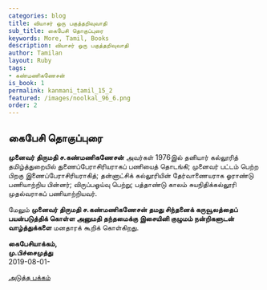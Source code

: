 ```yaml
---
categories: blog
title: வியாசர் ஒரு பகுத்தறிவுவாதி
sub_title: கைபேசி தொகுப்புரை
keywords: More, Tamil, Books
description: வியாசர் ஒரு பகுத்தறிவுவாதி
author: Tamilan
layout: Ruby
tags:
- கண்மணிகணேசன்
is_book: 1
permalink: kanmani_tamil_15_2
featured: /images/noolkal_96_6.png
order: 2
---
```



## கைபேசி தொகுப்புரை

**முனைவர் திருமதி ச.கண்மணிகணேசன்** அவர்கள் 1976இல் தனியார் கல்லூரித் தமிழ்த்துறையில் துணைப்பேராசிரியராகப் பணியைத் தொடங்கி; முனைவர் பட்டம் பெற்ற பிறகு இணைப்பேராசிரியராகித்; தன்னாட்சிக் கல்லூரியின் தேர்வாணையராக ஓராண்டு பணியாற்றிய பின்னர்; விருப்பஓய்வு பெற்று; பத்தாண்டு காலம் சுயநிதிக்கல்லூரி முதல்வராகப் பணியாற்றியவர்.

மேலும் **முனைவர் திருமதி ச.கண்மணிகணேசன் தமது சிந்தனைக் கருவூலத்தைப் பயன்படுத்திக் கொள்ள அனுமதி தந்தமைக்கு இசையினி குழுமம் நன்றிகளுடன் வாழ்த்துக்களை** மனதாரக் கூறிக் கொள்கிறது.

**கைபேசியாக்கம்,  
மு.பிச்சைமுத்து**  
2019-08-01-

[அடுத்த பக்கம்](kanmani_tamil_15_3)